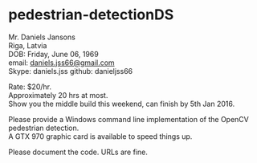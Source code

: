 # pedestrian-detectionDS

Mr. Daniels Jansons  
Riga, Latvia  
DOB: Friday, June 06, 1969  
email: daniels.jss66@gmail.com  
Skype: daniels.jss 
github: danieljss66  


Rate: $20/hr.  
Approximately 20 hrs at most.  
Show you the middle build this weekend, can finish by 5th Jan 2016.  

Please provide a Windows command line implementation of the OpenCV pedestrian detection.  
A GTX 970 graphic card is available to speed things up.  

Please document the code. URLs are fine.  





